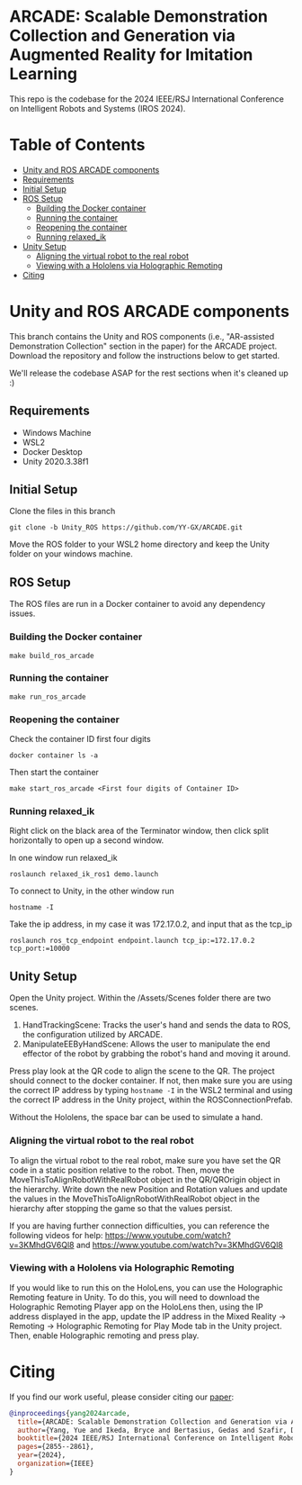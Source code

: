 # ARCADE: Scalable Demonstration Collection and Generation via Augmented Reality for Imitation Learning
This repo is the codebase for the 2024 IEEE/RSJ International Conference on Intelligent Robots and Systems (IROS 2024).

# Table of Contents
- [Unity and ROS ARCADE components](#unity-and-ros-arcade-components)
- [Requirements](#requirements)
- [Initial Setup](#initial-setup)
- [ROS Setup](#ros-setup)
  - [Building the Docker container](#building-the-docker-container)
  - [Running the container](#running-the-container)
  - [Reopening the container](#reopening-the-container)
  - [Running relaxed_ik](#running-relaxed_ik)
- [Unity Setup](#unity-setup)
  - [Aligning the virtual robot to the real robot](#aligning-the-virtual-robot-to-the-real-robot)
  - [Viewing with a Hololens via Holographic Remoting](#viewing-with-a-hololens-via-holographic-remoting)
- [Citing](#citing)


# Unity and ROS ARCADE components
This branch contains the Unity and ROS components (i.e., "AR-assisted Demonstration Collection" section in the paper) for the ARCADE project. Download the repository and follow the instructions below to get started.

We'll release the codebase ASAP for the rest sections when it's cleaned up :)

## Requirements
- Windows Machine
- WSL2
- Docker Desktop
- Unity 2020.3.38f1

## Initial Setup
Clone the files in this branch
```
git clone -b Unity_ROS https://github.com/YY-GX/ARCADE.git
```

Move the ROS folder to your WSL2 home directory and keep the Unity folder on your windows machine.

## ROS Setup
The ROS files are run in a Docker container to avoid any dependency issues.

### Building the Docker container
```
make build_ros_arcade
```

### Running the container
```
make run_ros_arcade
```

### Reopening the container
Check the container ID first four digits
```
docker container ls -a
```

Then start the container
```
make start_ros_arcade <First four digits of Container ID>
```

### Running relaxed_ik
Right click on the black area of the Terminator window, then click split horizontally to open up a second window. 

In one window run relaxed_ik
```
roslaunch relaxed_ik_ros1 demo.launch
```

To connect to Unity, in the other window run
```
hostname -I 
```

Take the ip address, in my case it was 172.17.0.2, and input that as the tcp_ip

```
roslaunch ros_tcp_endpoint endpoint.launch tcp_ip:=172.17.0.2 tcp_port:=10000
```

## Unity Setup
Open the Unity project. Within the /Assets/Scenes folder there are two scenes.

1. HandTrackingScene: Tracks the user's hand and sends the data to ROS, the configuration utilized by ARCADE.
2. ManipulateEEByHandScene: Allows the user to manipulate the end effector of the robot by grabbing the robot's hand and moving it around.

Press play look at the QR code to align the scene to the QR. The project should connect to the docker container. If not, then make sure you are using the correct IP address by typing `hostname -I` in the WSL2 terminal and using the correct IP address in the Unity project, within the ROSConnectionPrefab.

Without the Hololens, the space bar can be used to simulate a hand.

### Aligning the virtual robot to the real robot
To align the virtual robot to the real robot, make sure you have set the QR code in a static position relative to the robot. Then, move the MoveThisToAlignRobotWithRealRobot object in the QR/QROrigin object in the hierarchy. Write down the new Position and Rotation values and update the values in the MoveThisToAlignRobotWithRealRobot object in the hierarchy after stopping the game so that the values persist.

If you are having further connection difficulties, you can reference the following videos for help: https://www.youtube.com/watch?v=3KMhdGV6Ql8 and https://www.youtube.com/watch?v=3KMhdGV6Ql8

### Viewing with a Hololens via Holographic Remoting
If you would like to run this on the HoloLens, you can use the Holographic Remoting feature in Unity. To do this, you will need to download the Holographic Remoting Player app on the HoloLens then, using the IP address displayed in the app, update the IP address in the Mixed Reality -> Remoting -> Holographic Remoting for Play Mode tab in the Unity project. Then, enable Holographic remoting and press play.

# Citing
If you find our work useful, please consider citing our [paper](https://ieeexplore.ieee.org/stamp/stamp.jsp?arnumber=10801810):
```bibtex
@inproceedings{yang2024arcade,
  title={ARCADE: Scalable Demonstration Collection and Generation via Augmented Reality for Imitation Learning},
  author={Yang, Yue and Ikeda, Bryce and Bertasius, Gedas and Szafir, Daniel},
  booktitle={2024 IEEE/RSJ International Conference on Intelligent Robots and Systems (IROS)},
  pages={2855--2861},
  year={2024},
  organization={IEEE}
}
```

